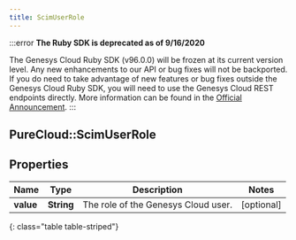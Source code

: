 ```yaml
---
title: ScimUserRole
---
```


:::error
**The Ruby SDK is deprecated as of 9/16/2020**

The Genesys Cloud Ruby SDK (v96.0.0) will be frozen at its current version level. Any new enhancements to our API or bug fixes will not be backported. If you do need to take advantage of new features or bug fixes outside the Genesys Cloud Ruby SDK, you will need to use the Genesys Cloud REST endpoints directly. More information can be found in the [Official Announcement](https://developer.mypurecloud.com/forum/t/announcement-genesys-cloud-ruby-sdk-end-of-life/8850).
:::


## PureCloud::ScimUserRole

## Properties

|Name | Type | Description | Notes|
|------------ | ------------- | ------------- | -------------|
| **value** | **String** | The role of the Genesys Cloud user. | [optional] |
{: class="table table-striped"}


